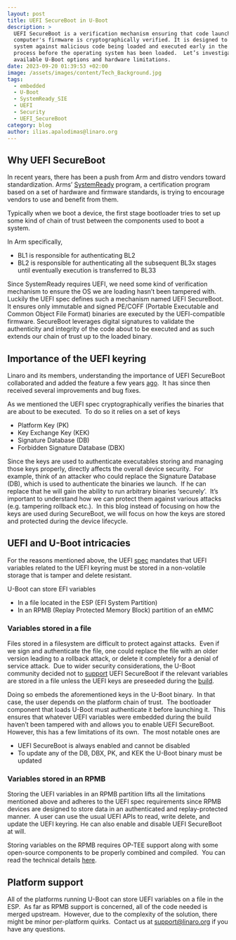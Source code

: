 ```yaml
---
layout: post
title: UEFI SecureBoot in U-Boot
description: >
  UEFI SecureBoot is a verification mechanism ensuring that code launched by a
  computer's firmware is cryptographically verified. It is designed to protect a
  system against malicious code being loaded and executed early in the boot
  process before the operating system has been loaded.  Let’s investigate the
  available U-Boot options and hardware limitations.
date: 2023-09-20 01:39:53 +02:00
image: /assets/images/content/Tech_Background.jpg
tags:
  - embedded
  - U-Boot
  - SystemReady_SIE
  - UEFI
  - Security
  - UEFI_SecureBoot
category: blog
author: ilias.apalodimas@linaro.org
---
```

## Why UEFI SecureBoot

In recent years, there has been a push from Arm and distro vendors toward standardization. Arms’ [SystemReady](https://www.arm.com/architecture/system-architectures/systemready-certification-program) program, a certification program based on a set of hardware and firmware standards, is trying to encourage vendors to use and benefit from them. 

Typically when we boot a device, the first stage bootloader tries to set up some kind of chain of trust between the components used to boot a system.  

In Arm specifically, 

* BL1 is responsible for authenticating BL2
* BL2 is responsible for authenticating all the subsequent BL3x stages until eventually execution is transferred to BL33

Since SystemReady requires UEFI, we need some kind of verification mechanism to ensure the OS we are loading hasn’t been tampered with.  Luckily the UEFI spec defines such a mechanism named UEFI SecureBoot.  It ensures only immutable and signed PE/COFF (Portable Executable and Common Object File Format) binaries are executed by the UEFI-compatible firmware. SecureBoot leverages digital signatures to validate the authenticity and integrity of the code about to be executed and as such extends our chain of trust up to the loaded binary.

## Importance of the UEFI keyring 

Linaro and its members, understanding the importance of UEFI SecureBoot collaborated and added the feature a few years [ago](https://source.denx.de/u-boot/u-boot/-/commit/4540dabdcacaea50bf874115f28adc103966d25a).  It has since then received several improvements and bug fixes.  

As we mentioned the UEFI spec cryptographically verifies the binaries that are about to be executed.  To do so it relies on a set of keys 

* Platform Key (PK)
* Key Exchange Key (KEK)
* Signature Database (DB)
* Forbidden Signature Database (DBX)

Since the keys are used to authenticate executables storing and managing those keys properly, directly affects the overall device security.  For example, think of an attacker who could replace the Signature Database (DB), which is used to authenticate the binaries we launch.  If he can replace that he will gain the ability to run arbitrary binaries ‘securely’.  It’s important to understand how we can protect them against various attacks (e.g. tampering rollback etc.).  In this blog instead of focusing on how the keys are used during SecureBoot, we will focus on how the keys are stored and protected during the device lifecycle. 

## UEFI and U-Boot intricacies

For the reasons mentioned above, the UEFI [spec](https://uefi.org/specs/UEFI/2.10/32_Secure_Boot_and_Driver_Signing.html#platform-firmware-key-storage-requirements) mandates that UEFI variables related to the UEFI keyring must be stored in a non-volatile storage that is tamper and delete resistant. 

U-Boot can store EFI variables

* In a file located in the ESP (EFI System Partition)
* In an RPMB (Replay Protected Memory Block) partition of an eMMC

### Variables stored in a file

Files stored in a filesystem are difficult to protect against attacks.  Even if we sign and authenticate the file, one could replace the file with an older version leading to a rollback attack, or delete it completely for a denial of service attack.  Due to wider security considerations, the U-Boot community decided not to [support](https://source.denx.de/u-boot/custodians/u-boot-tpm/-/commit/7dda16343d2577a52116148540ad7d17c6f19e55#8e819bd79641cba70ef9eb5a476ed0afbb501080_372_376) UEFI SecureBoot if the relevant variables are stored in a file unless the UEFI keys are preseeded during the [build](https://source.denx.de/u-boot/custodians/u-boot-tpm/-/commit/7dda16343d2577a52116148540ad7d17c6f19e55).  

Doing so embeds the aforementioned keys in the U-Boot binary.  In that case, the user depends on the platform chain of trust.  The bootloader component that loads U-Boot must authenticate it before launching it.  This ensures that whatever UEFI variables were embedded during the build haven’t been tampered with and allows you to enable UEFI SecureBoot.  However, this has a few limitations of its own.  The most notable ones are 

* UEFI SecureBoot is always enabled and cannot be disabled
* To update any of the DB, DBX, PK, and KEK the U-Boot binary must be updated

### Variables stored in an RPMB

Storing the UEFI variables in an RPMB partition lifts all the limitations mentioned above and adheres to the UEFI spec requirements since RPMB devices are designed to store data in an authenticated and replay-protected manner.  A user can use the usual UEFI APIs to read, write delete, and update the UEFI keyring. He can also enable and disable UEFI SecureBoot at will. 

Storing variables on the RPMB requires OP-TEE support along with some open-source components to be properly combined and compiled.  You can read the technical details [here](https://www.linaro.org/blog/protected-uefi-variables-with-u-boot/).

## Platform support

All of the platforms running U-Boot can store UEFI variables on a file in the ESP.  As far as RPMB support is concerned, all of the code needed is merged upstream.  However, due to the complexity of the solution, there might be minor per-platform quirks.  Contact us at [support@linaro.org](mailto:support@linaro.org) if you have any questions.